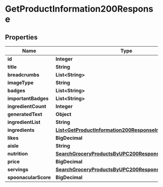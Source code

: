 

# GetProductInformation200Response



## Properties

| Name | Type | Description | Notes |
|------------ | ------------- | ------------- | -------------|
|**id** | **Integer** |  |  |
|**title** | **String** |  |  |
|**breadcrumbs** | **List&lt;String&gt;** |  |  |
|**imageType** | **String** |  |  |
|**badges** | **List&lt;String&gt;** |  |  |
|**importantBadges** | **List&lt;String&gt;** |  |  |
|**ingredientCount** | **Integer** |  |  |
|**generatedText** | **Object** |  |  [optional] |
|**ingredientList** | **String** |  |  |
|**ingredients** | [**List&lt;GetProductInformation200ResponseIngredientsInner&gt;**](GetProductInformation200ResponseIngredientsInner.md) |  |  |
|**likes** | **BigDecimal** |  |  |
|**aisle** | **String** |  |  |
|**nutrition** | [**SearchGroceryProductsByUPC200ResponseNutrition**](SearchGroceryProductsByUPC200ResponseNutrition.md) |  |  |
|**price** | **BigDecimal** |  |  |
|**servings** | [**SearchGroceryProductsByUPC200ResponseServings**](SearchGroceryProductsByUPC200ResponseServings.md) |  |  |
|**spoonacularScore** | **BigDecimal** |  |  |




